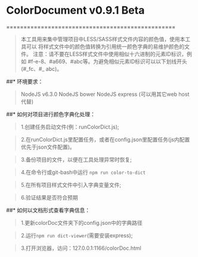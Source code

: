 # ColorDocument v0.9.1 Beta
=================================================

>    本工具用来集中管理项目中LESS/SASS样式文件内容的颜色值，使用本工具可以
>将样式文件中的颜色值转换为引用统一颜色字典的易维护颜色的文件。
>    注意：请不要在LESS样式文件中使用相似十六进制的元素ID标识，例如
>\#f-e-8、\#a669、\#abc等。为避免相似元素ID标识可以以下划线开头(\#\_fc、\#\_
>abc)。

##* 环境要求：
>    NodeJS v6.3.0
>    NodeJS bower
>    NodeJS express (可以用其它web host代替)


##* 如何对项目进行颜色字典化处理：

>1.创建任务启动文件(例：runColorDict.js);

>2.在runColorDict.js里配置任务，或者在config.json里配置任务(js内配置优先于json文件配置)。

>3.备份项目的文件，以便在工具处理异常时恢复;

>4.在命令行或git-bash中运行 `npm run color-to-dict`

>5.在所有项目样式文件中引入字典变量文件;

>6.验证结果是否符合预期


##* 如何以文档形式查看字典信息：

>1.更新colorDoc文件夹下的config.json中的字典路径

>2.运行`npm run dict-viewer`(需要安装express);

>3.打开浏览器，访问：127.0.0.1:1166/colorDoc.html